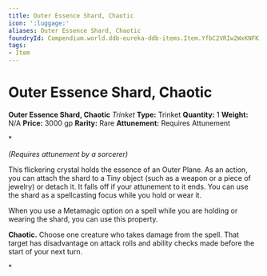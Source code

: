 ```yaml
---
title: Outer Essence Shard, Chaotic
icon: ':luggage:'
aliases: Outer Essence Shard, Chaotic
foundryId: Compendium.world.ddb-eureka-ddb-items.Item.YfbC2VRIw2WxKNFK
tags:
- Item
---
```


# Outer Essence Shard, Chaotic

**Outer Essence Shard, Chaotic**
_Trinket_
**Type:** Trinket
**Quantity:** 1
**Weight:** N/A
**Price:** 3000 gp
**Rarity:** Rare
**Attunement:** Requires Attunement

*<div class="item-attunement"><i>(Requires attunement by a sorcerer)</i><p>This flickering crystal holds the essence of an Outer Plane. As an action, you can attach the shard to a Tiny object (such as a weapon or a piece of jewelry) or detach it. It falls off if your attunement to it ends. You can use the shard as a spellcasting focus while you hold or wear it.

When you use a Metamagic option on a spell while you are holding or wearing the shard, you can use this property.

**Chaotic.** Choose one creature who takes damage from the spell. That target has disadvantage on attack rolls and ability checks made before the start of your next turn.</p>*